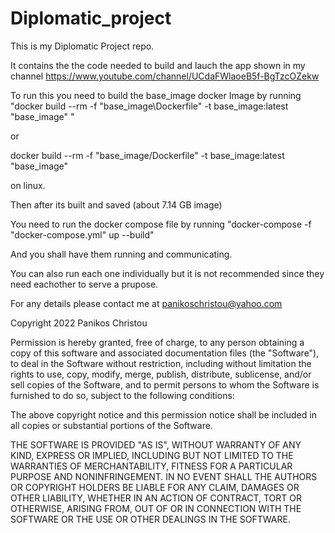 # Diplomatic_project

This is my Diplomatic Project repo.

It contains the the code needed to build and lauch the app shown in my channel
https://www.youtube.com/channel/UCdaFWlaoeB5f-BgTzcOZekw

To run this you need to build the base_image docker Image by running
"docker build --rm -f "base_image\Dockerfile" -t base_image:latest "base_image" "

or 

docker build --rm -f "base_image/Dockerfile" -t base_image:latest "base_image"

on linux.

Then after its built and saved (about 7.14 GB image)

You need to run the docker compose file by running 
"docker-compose -f "docker-compose.yml" up --build"

And you shall have them running and communicating.

You can also run each one individually but it is not recommended since they need eachother to serve a prupose.

For any details please contact me at panikoschristou@yahoo.com

Copyright 2022 Panikos Christou

Permission is hereby granted, free of charge, to any person obtaining a copy of this software and associated documentation files (the "Software"), to deal in the Software without restriction, including without limitation the rights to use, copy, modify, merge, publish, distribute, sublicense, and/or sell copies of the Software, and to permit persons to whom the Software is furnished to do so, subject to the following conditions:

The above copyright notice and this permission notice shall be included in all copies or substantial portions of the Software.

THE SOFTWARE IS PROVIDED "AS IS", WITHOUT WARRANTY OF ANY KIND, EXPRESS OR IMPLIED, INCLUDING BUT NOT LIMITED TO THE WARRANTIES OF MERCHANTABILITY, FITNESS FOR A PARTICULAR PURPOSE AND NONINFRINGEMENT. IN NO EVENT SHALL THE AUTHORS OR COPYRIGHT HOLDERS BE LIABLE FOR ANY CLAIM, DAMAGES OR OTHER LIABILITY, WHETHER IN AN ACTION OF CONTRACT, TORT OR OTHERWISE, ARISING FROM, OUT OF OR IN CONNECTION WITH THE SOFTWARE OR THE USE OR OTHER DEALINGS IN THE SOFTWARE.
